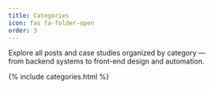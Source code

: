 ```yaml
---
title: Categories
icon: fas fa-folder-open
order: 3
---
```


Explore all posts and case studies organized by category —  
from backend systems to front-end design and automation.

{% include categories.html %}
